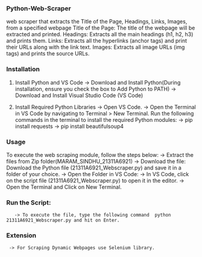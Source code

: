 ### Python-Web-Scraper
web scraper that extracts the Title of the Page, Headings, Links, Images, from a specified webpage
Title of the Page: The title of the webpage will be extracted and printed.
Headings: Extracts all the main headings (h1, h2, h3) and prints them.
Links: Extracts all the hyperlinks (anchor tags) and print their URLs along with the link text.
Images: Extracts all image URLs (img tags) and prints the source URLs.

### Installation
   1. Install Python and VS Code
         -> Download and Install Python(During installation, ensure you check the box to Add Python to PATH)
         -> Download and Install Visual Studio Code (VS Code)

   2. Install Required Python Libraries
         -> Open VS Code.
         -> Open the Terminal in VS Code by navigating to Terminal > New Terminal.
                 Run the following commands in the terminal to install the required Python modules:
                       -> pip install requests
                       -> pip install beautifulsoup4

### Usage

  To execute the web scraping module, follow the steps below:
        -> Extract the files from Zip folder(MARAM_SINDHU_21311A6921)
        -> Download the file: Download the Python file (21311A6921_Webscraper.py) and save it in a folder of your choice.
        -> Open the Folder in VS Code:
        -> In VS Code, click on the script file (21311A6921_Webscraper.py) to open it in the editor.
        -> Open the Terminal and Click on New Terminal.

### Run the Script:
       -> To execute the file, type the following command  python 21311A6921_Webscraper.py and hit on Enter.

### Extension
     -> For Scraping Dynamic Webpages use Selenium library.
